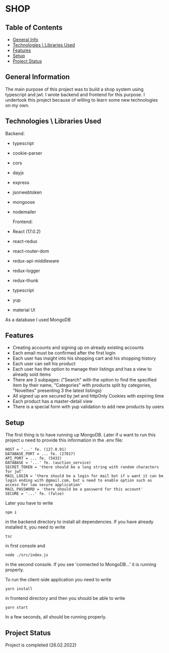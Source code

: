 # SHOP

## Table of Contents

- [General Info](#general-information)
- [Technologies \ Libraries Used](#technologies-used)
- [Features](#features)
- [Setup](#setup)
- [Project Status](#project-status)

## General Information

The main purpose of this project was to build a shop system using typescript and jwt. I wrote backend and frontend for this purpose. I undertook this project because of willing to learn some new technologies on my own.

## Technologies \ Libraries Used

Backend:

- typescript
- cookie-parser
- cors
- dayjs
- express
- jsonwebtoken
- mongoose
- nodemailer

  Frontend:

- React (17.0.2)
- react-redux
- react-router-dom
- redux-api-middleware
- redux-logger
- redux-thunk
- typescript
- yup
- material UI

As a database I used MongoDB

## Features

- Creating accounts and signing up on already existing accounts
- Each email must be confirmed after the first login
- Each user has insight into his shopping cart and his shopping history
- Each user can sell his product
- Each user has the option to manage their listings and has a view to already sold items
- There are 3 subpages: ("Search" with the option to find the specified item by their name, "Categories" with products split by categories, "Novelties" presenting 3 the latest listings)
- All signed up are secured by jwt and httpOnly Cookies with expiring time
- Each product has a master-detail view
- There is a special form with yup validation to add new products by users

## Setup

The first thing is to have running up MongoDB. Later if u want to run this project u need to provide this information in the .env file:

```
HOST = '...' fe. (127.0.01)
DATABASE_PORT = ... fe. (27017)
API_PORT = ... fe. (5432)
DATABASE = '...' fe. (auction_service)
SECRET_TOKEN = 'there should be a long string with random characters for jwt'
MAIL_LOGIN = 'there should be a login for mail bot if u want it can be login ending with @gmail.com, but u need to enable option such as access for low secure application'
MAIL_PASSWORD = 'there should be a password for this account'
SECURE = '...' fe. (false)

```

Later you have to write

```
npm i
```

in the backend directory to install all dependencies.
If you have already installed it, you need to write

```
tsc
```

in first console and

```
node ./src/index.js
```

in the second console.
If you see 'connected to MongoDB...' it is running properly.

To run the client-side application you need to write

```
yarn install
```

in frontend directory and then you should be able to write

```
yarn start
```

In a few seconds, all should be running properly.

## Project Status

Project is completed (26.02.2022)
